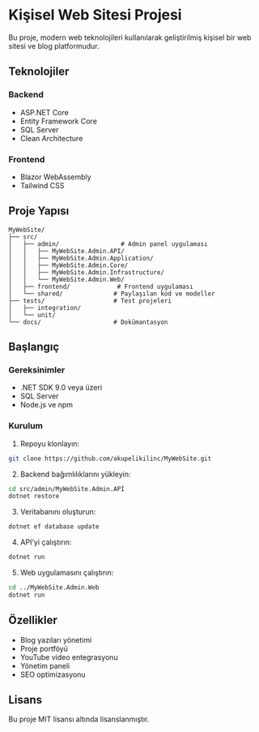 # Kişisel Web Sitesi Projesi

Bu proje, modern web teknolojileri kullanılarak geliştirilmiş kişisel bir web sitesi ve blog platformudur.

## Teknolojiler

### Backend
- ASP.NET Core
- Entity Framework Core
- SQL Server
- Clean Architecture

### Frontend
- Blazor WebAssembly
- Tailwind CSS

## Proje Yapısı

```
MyWebSite/
├── src/
│   ├── admin/                 # Admin panel uygulaması
│   │   ├── MyWebSite.Admin.API/
│   │   ├── MyWebSite.Admin.Application/
│   │   ├── MyWebSite.Admin.Core/
│   │   ├── MyWebSite.Admin.Infrastructure/
│   │   └── MyWebSite.Admin.Web/
│   ├── frontend/             # Frontend uygulaması
│   └── shared/              # Paylaşılan kod ve modeller
├── tests/                   # Test projeleri
│   ├── integration/
│   └── unit/
└── docs/                    # Dokümantasyon
```

## Başlangıç

### Gereksinimler
- .NET SDK 9.0 veya üzeri
- SQL Server
- Node.js ve npm

### Kurulum

1. Repoyu klonlayın:
```bash
git clone https://github.com/akupelikilinc/MyWebSite.git
```

2. Backend bağımlılıklarını yükleyin:
```bash
cd src/admin/MyWebSite.Admin.API
dotnet restore
```

3. Veritabanını oluşturun:
```bash
dotnet ef database update
```

4. API'yi çalıştırın:
```bash
dotnet run
```

5. Web uygulamasını çalıştırın:
```bash
cd ../MyWebSite.Admin.Web
dotnet run
```

## Özellikler

- Blog yazıları yönetimi
- Proje portföyü
- YouTube video entegrasyonu
- Yönetim paneli
- SEO optimizasyonu

## Lisans

Bu proje MIT lisansı altında lisanslanmıştır.